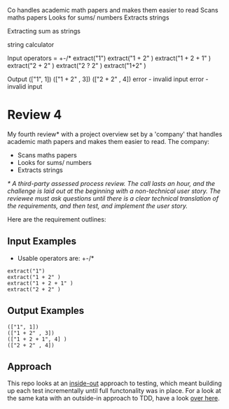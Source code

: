 Co handles academic math papers and makes them easier to read
Scans maths papers
Looks for sums/ numbers
Extracts strings

Extracting sum as strings

string calculator

Input
operators = +-/*
extract("1")
extract("1 + 2" )
extract("1 + 2 + 1" )
extract("2 + 2" )
extract("2 ? 2" )
extract("1+2" )


Output
(["1", 1])
(["1 + 2" , 3])
(["2 + 2" , 4])
error - invalid input
error - invalid input



# Review 4

My fourth review* with a project overview set by a 'company' that handles academic math papers and makes them easier to read. The company:
* Scans maths papers
* Looks for sums/ numbers
* Extracts strings


<i>* A third-party assessed process review. The call lasts an hour, and the challenge is laid out at the beginning with a non-technical user story. The reviewee must ask questions until there is a clear technical translation of the requirements, and then test, and implement the user story.
</i>

Here are the requirement outlines:

## Input Examples
* Usable operators are: +-/*

```
extract("1")
extract("1 + 2" )
extract("1 + 2 + 1" )
extract("2 + 2" )
```


## Output Examples
```
(["1", 1])
(["1 + 2" , 3])
(["1 + 2 + 1", 4] )
(["2 + 2" , 4])
```

## Approach
This repo looks at an [inside-out](https://8thlight.com/blog/georgina-mcfadyen/2016/06/27/inside-out-tdd-vs-outside-in.html) approach to testing, which meant building up each test incrementally until full functonality was in place. 
For a look at the same kata with an outside-in approach to TDD, have a look [over here](https://github.com/sofyloafy/outside-in-paperScanner).